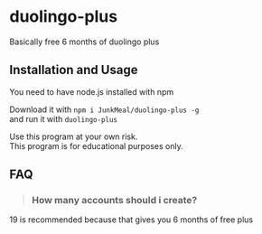 # duolingo-plus
Basically free 6 months of duolingo plus

## Installation and Usage
You need to have node.js installed with npm  

Download it with `npm i JunkMeal/duolingo-plus -g`  
and run it with `duolingo-plus`  

Use this program at your own risk.  
This program is for educational purposes only.
## FAQ
> ### How many accounts should i create?  

19 is recommended because that gives you 6 months of 
free plus
